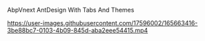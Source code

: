 AbpVnext AntDesign With Tabs And Themes 

https://user-images.githubusercontent.com/17596002/165663416-3be88bc7-0103-4b09-845d-aba2eee54415.mp4


